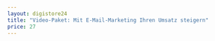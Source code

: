 ```yaml
---
layout: digistore24
title: "Video-Paket: Mit E-Mail-Marketing Ihren Umsatz steigern"
price: 27
---
```

